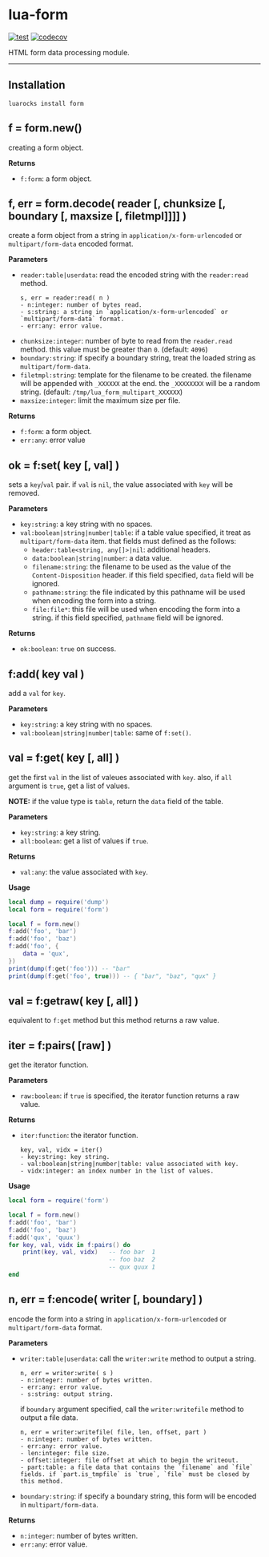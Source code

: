# lua-form

[![test](https://github.com/mah0x211/lua-form/actions/workflows/test.yml/badge.svg)](https://github.com/mah0x211/lua-form/actions/workflows/test.yml)
[![codecov](https://codecov.io/gh/mah0x211/lua-form/branch/master/graph/badge.svg)](https://codecov.io/gh/mah0x211/lua-form)

HTML form data processing module.

***

## Installation

```
luarocks install form
```

## f = form.new()

creating a form object.

**Returns**

- `f:form`: a form object.


## f, err = form.decode( reader [, chunksize [, boundary [, maxsize [, filetmpl]]]] )

create a form object from a string in `application/x-form-urlencoded` or `multipart/form-data` encoded format.

**Parameters**

- `reader:table|userdata`: read the encoded string with the `reader:read` method.
    ```
    s, err = reader:read( n )
    - n:integer: number of bytes read.
    - s:string: a string in `application/x-form-urlencoded` or `multipart/form-data` format.
    - err:any: error value.
    ```
- `chunksize:integer`: number of byte to read from the `reader.read` method. this value must be greater than `0`. (default: `4096`)
- `boundary:string`: if specify a boundary string, treat the loaded string as `multipart/form-data`.
- `filetmpl:string`: template for the filename to be created. the filename will be appended with `_XXXXXX` at the end. the `_XXXXXXXX` will be a random string. (default: `/tmp/lua_form_multipart_XXXXXX`)
- `maxsize:integer`: limit the maximum size per file.


**Returns**

- `f:form`: a form object.
- `err:any`: error value


## ok = f:set( key [, val] )

sets a `key`/`val` pair. if `val` is `nil`, the value associated with `key` will be removed.

**Parameters**

- `key:string`: a key string with no spaces.
- `val:boolean|string|number|table`: if a table value specified, it treat as `multipart/form-data` item. that fields must defined as the follows:
    - `header:table<string, any[]>|nil`: additional headers.
    - `data:boolean|string|number`: a data value.
    - `filename:string`: the filename to be used as the value of the `Content-Disposition` header. if this field specified, `data` field will be ignored.
    - `pathname:string`: the file indicated by this pathname will be used when encoding the form into a string.
    - `file:file*`: this file will be used when encoding the form into a string. if this field specified, `pathname` field will be ignored.

**Returns**

- `ok:boolean`: `true` on success.


## f:add( key val )

add a `val` for `key`.

**Parameters**

- `key:string`: a key string with no spaces.
- `val:boolean|string|number|table`: same of `f:set()`.


## val = f:get( key [, all] )

get the first `val` in the list of valeues associated with `key`. also, if `all` argument is `true`, get a list of values.

**NOTE:** if the value type is `table`, return the `data` field of the table.

**Parameters**

- `key:string`: a key string.
- `all:boolean`: get a list of values if `true`.

**Returns**

- `val:any`: the value associated with `key`.

**Usage**

```lua
local dump = require('dump')
local form = require('form')

local f = form.new()
f:add('foo', 'bar')
f:add('foo', 'baz')
f:add('foo', {
    data = 'qux',
})
print(dump(f:get('foo'))) -- "bar"
print(dump(f:get('foo', true))) -- { "bar", "baz", "qux" }
```


## val = f:getraw( key [, all] )

equivalent to `f:get` method but this method returns a raw value.


## iter = f:pairs( [raw] )

get the iterator function.

**Parameters**

- `raw:boolean`: if `true` is specified, the iterator function returns a raw value.

**Returns**

- `iter:function`: the iterator function.
    ```
    key, val, vidx = iter()
    - key:string: key string.
    - val:boolean|string|number|table: value associated with key.
    - vidx:integer: an index number in the list of values.
    ```

**Usage**

```lua
local form = require('form')

local f = form.new()
f:add('foo', 'bar')
f:add('foo', 'baz')
f:add('qux', 'quux')
for key, val, vidx in f:pairs() do
    print(key, val, vidx)   -- foo bar  1
                            -- foo baz  2
                            -- qux quux 1
end
```


## n, err = f:encode( writer [, boundary] )

encode the form into a string in `application/x-form-urlencoded` or `multipart/form-data` format.

**Parameters**

- `writer:table|userdata`: call the `writer:write` method to output a string.
    ```
    n, err = writer:write( s )
    - n:integer: number of bytes written.
    - err:any: error value.
    - s:string: output string.
    ```
    if `boundary` argument specified, call the `writer:writefile` method to output a file data.
    ```
    n, err = writer:writefile( file, len, offset, part )
    - n:integer: number of bytes written.
    - err:any: error value.
    - len:integer: file size.
    - offset:integer: file offset at which to begin the writeout.
    - part:table: a file data that contains the `filename` and `file` fields. if `part.is_tmpfile` is `true`, `file` must be closed by this method.
    ```
- `boundary:string`: if specify a boundary string, this form will be encoded in `multipart/form-data`.


**Returns**

- `n:integer`: number of bytes written.
- `err:any`: error value.

